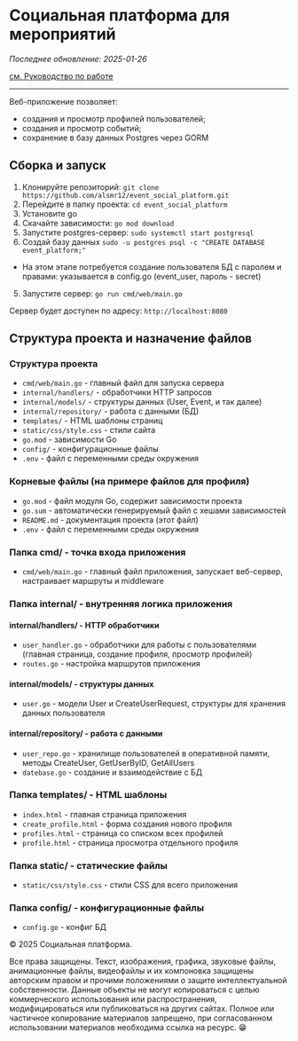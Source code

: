 # Социальная платформа для мероприятий
*Последнее обновление: 2025-01-26*

[см. Руководство по работе](BRANCHING.md)

---

Веб-приложение позволяет:
 - создания и просмотр профилей пользователей;
 - создания и просмотр событий;
 - сохранение в базу данных Postgres через GORM

## Сборка и запуск

1. Клонируйте репозиторий: `git clone https://github.com/alsmr12/event_social_platform.git`  
2. Перейдите в папку проекта: `cd event_social_platform`
3. Установите go
4. Скачайте зависимости: `go mod download`
5. Запустите postgres-сервер: `sudo systemctl start postgresql`
6. Создай базу данных `sudo -u postgres psql -c "CREATE DATABASE event_platform;"`
* На этом этапе потребуется создание пользователя БД с паролем и правами: указывается в config.go
(event_user, пароль - secret)
5. Запустите сервер: `go run cmd/web/main.go`

Сервер будет доступен по адресу: `http://localhost:8080`

## Структура проекта и назначение файлов

### Структура проекта

- `cmd/web/main.go` - главный файл для запуска сервера
- `internal/handlers/` - обработчики HTTP запросов
- `internal/models/` - структуры данных (User, Event, и так далее)
- `internal/repository/` - работа с данными (БД)
- `templates/` - HTML шаблоны страниц
- `static/css/style.css` - стили сайта
- `go.mod` - зависимости Go
- `config/` - конфигурационные файлы
- `.env` - файл с переменными среды окружения

### Корневые файлы (на примере файлов для профиля)
- `go.mod` - файл модуля Go, содержит зависимости проекта
- `go.sum` - автоматически генерируемый файл с хешами зависимостей
- `README.md` - документация проекта (этот файл)
- `.env` - файл с переменными среды окружения

### Папка cmd/ - точка входа приложения
- `cmd/web/main.go` - главный файл приложения, запускает веб-сервер, настраивает маршруты и middleware

### Папка internal/ - внутренняя логика приложения

#### internal/handlers/ - HTTP обработчики
- `user_handler.go` - обработчики для работы с пользователями (главная страница, создание профиля, просмотр профилей)
- `routes.go` - настройка маршрутов приложения

#### internal/models/ - структуры данных
- `user.go` - модели User и CreateUserRequest, структуры для хранения данных пользователя

#### internal/repository/ - работа с данными
- `user_repo.go` - хранилище пользователей в оперативной памяти, методы CreateUser, GetUserByID, GetAllUsers
- `datebase.go` - создание и взаимодействие с БД 
### Папка templates/ - HTML шаблоны
- `index.html` - главная страница приложения
- `create_profile.html` - форма создания нового профиля
- `profiles.html` - страница со списком всех профилей
- `profile.html` - страница просмотра отдельного профиля

### Папка static/ - статические файлы
- `static/css/style.css` - стили CSS для всего приложения

### Папка config/ - конфигурационные файлы
- `config.go` - конфиг БД

© 2025 Социальная платформа.

Все права защищены.
Текст, изображения, графика, звуковые файлы, анимационные файлы, видеофайлы и их компоновка защищены авторским правом и прочими положениями о защите интеллектуальной собственности.
Данные объекты не могут копироваться с целью коммерческого использования или распространения, модифицироваться или публиковаться на других сайтах.
Полное или частичное копирование материалов запрещено, при согласованном использовании материалов необходима ссылка на ресурс.
😁